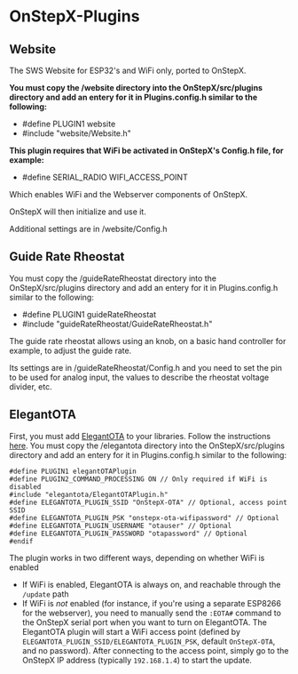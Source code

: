 # OnStepX-Plugins

## Website

The SWS Website for ESP32's and WiFi only, ported to OnStepX.

**You must copy the /website directory into the OnStepX/src/plugins directory and add an entery for it in Plugins.config.h similar to the following:**
- #define PLUGIN1 website 
- #include "website/Website.h"

**This plugin requires that WiFi be activated in OnStepX's Config.h file, for example:**
- #define SERIAL_RADIO WIFI_ACCESS_POINT

Which enables WiFi and the Webserver components of OnStepX.

OnStepX will then initialize and use it.

Additional settings are in /website/Config.h

## Guide Rate Rheostat

You must copy the /guideRateRheostat directory into the OnStepX/src/plugins directory and add an entery for it in Plugins.config.h similar to the following:

- #define PLUGIN1 guideRateRheostat
- #include "guideRateRheostat/GuideRateRheostat.h"

The guide rate rheostat allows using an knob, on a basic hand controller for example, to adjust the guide rate.

Its settings are in /guideRateRheostat/Config.h and you need to set the pin to be used for analog input, the values to describe the rheostat voltage divider, etc.

## ElegantOTA

First, you must add [ElegantOTA](https://docs.elegantota.pro/) to your libraries. Follow the instructions [here](https://docs.elegantota.pro/getting-started/installation).
You must copy the /elegantota directory into the OnStepX/src/plugins directory and add an entery for it in Plugins.config.h similar to the following:

```
#define PLUGIN1 elegantOTAPlugin
#define PLUGIN2_COMMAND_PROCESSING ON // Only required if WiFi is disabled
#include "elegantota/ElegantOTAPlugin.h"
#define ELEGANTOTA_PLUGIN_SSID "OnStepX-OTA" // Optional, access point SSID
#define ELEGANTOTA_PLUGIN_PSK "onstepx-ota-wifipassword" // Optional
#define ELEGANTOTA_PLUGIN_USERNAME "otauser" // Optional
#define ELEGANTOTA_PLUGIN_PASSWORD "otapassword" // Optional
#endif
```


The plugin works in two different ways, depending on whether WiFi is enabled

 - If WiFi is enabled, ElegantOTA is always on, and reachable through the `/update` path
 - If WiFi is *not* enabled (for instance, if you're using a separate ESP8266 for the webserver), you need to manually send the `:EOTA#` command to the OnStepX serial port when you want to turn on ElegantOTA. The ElegantOTA plugin will start a WiFi access point (defined by `ELEGANTOTA_PLUGIN_SSID/ELEGANTOTA_PLUGIN_PSK`, default `OnStepX-OTA`, and no password). After connecting to the access point, simply go to the OnStepX IP address (typically `192.168.1.4`) to start the update.